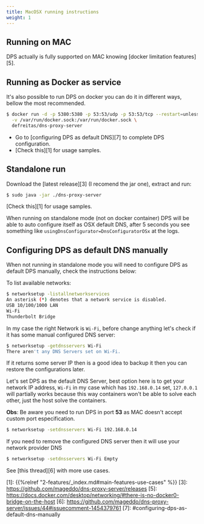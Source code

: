 ```yaml
---
title: MacOSX running instructions
weight: 1
---
```

## Running on MAC

DPS actually is fully supported on MAC knowing [docker limitation features][5].

## Running as Docker as service
It's also possible to run DPS on docker you can do it in different ways, bellow the most recommended.

```bash
$ docker run -d -p 5380:5380 -p 53:53/udp -p 53:53/tcp --restart=unless-stopped \
  -v /var/run/docker.sock:/var/run/docker.sock \
  defreitas/dns-proxy-server
```

* Go to [configuring DPS as default DNS][7] to complete DPS configuration.
* [Check this][1] for usage samples.

## Standalone run

Download the [latest release][3] (I recomend the jar one), extract and run:
```bash
$ sudo java -jar ./dns-proxy-server
```

[Check this][1] for usage samples.

When running on standalone mode (not on docker container) DPS will be able to auto configure itself as OSX default DNS,
after 5 seconds you see something like `usingDnsConfigurator=DnsConfiguratorOSx` at the logs.

## Configuring DPS as default DNS manually

When not running in standalone mode you will need to configure DPS as default DPS manually,
check the instructions below:

To list available networks:
```bash
$ networksetup -listallnetworkservices
An asterisk (*) denotes that a network service is disabled.
USB 10/100/1000 LAN
Wi-Fi
Thunderbolt Bridge
```
In my case the right Network is `Wi-Fi`, before change anything let's check if it has some manual
configured DNS server:
```bash
$ networksetup -getdnsservers Wi-Fi
There aren't any DNS Servers set on Wi-Fi. 
```
If it returns some server IP then is a good idea to backup it then you can restore the configurations later.

Let's set DPS as the default DNS Server, best option here is to get your network IP address, `Wi-Fi` in my case which
has `192.168.0.14` set, `127.0.0.1` will partially works because this way containers won't be able 
to solve each other, just the host solve the containers.

**Obs**: Be aware you need to run DPS in port **53** as MAC doesn't accept custom port especification.

```bash
$ networksetup -setdnsservers Wi-Fi 192.168.0.14
```

If you need to remove the configured DNS server then it will use your network provider DNS
```bash
$ networksetup -setdnsservers Wi-Fi Empty
```

See [this thread][6] with more use cases.

[1]: {{%relref "2-features/_index.md#main-features-use-cases" %}}
[3]: https://github.com/mageddo/dns-proxy-server/releases
[5]: https://docs.docker.com/desktop/networking/#there-is-no-docker0-bridge-on-the-host
[6]: https://github.com/mageddo/dns-proxy-server/issues/44#issuecomment-1454379761
[7]: #configuring-dps-as-default-dns-manually
